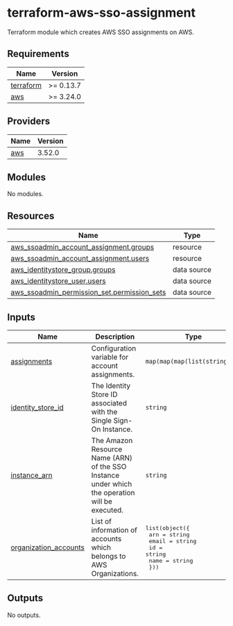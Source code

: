 # terraform-aws-sso-assignment

Terraform module which creates AWS SSO assignments on AWS.

<!-- BEGINNING OF PRE-COMMIT-TERRAFORM DOCS HOOK -->
## Requirements

| Name | Version |
|------|---------|
| <a name="requirement_terraform"></a> [terraform](#requirement\_terraform) | >= 0.13.7 |
| <a name="requirement_aws"></a> [aws](#requirement\_aws) | >= 3.24.0 |

## Providers

| Name | Version |
|------|---------|
| <a name="provider_aws"></a> [aws](#provider\_aws) | 3.52.0 |

## Modules

No modules.

## Resources

| Name | Type |
|------|------|
| [aws_ssoadmin_account_assignment.groups](https://registry.terraform.io/providers/hashicorp/aws/latest/docs/resources/ssoadmin_account_assignment) | resource |
| [aws_ssoadmin_account_assignment.users](https://registry.terraform.io/providers/hashicorp/aws/latest/docs/resources/ssoadmin_account_assignment) | resource |
| [aws_identitystore_group.groups](https://registry.terraform.io/providers/hashicorp/aws/latest/docs/data-sources/identitystore_group) | data source |
| [aws_identitystore_user.users](https://registry.terraform.io/providers/hashicorp/aws/latest/docs/data-sources/identitystore_user) | data source |
| [aws_ssoadmin_permission_set.permission_sets](https://registry.terraform.io/providers/hashicorp/aws/latest/docs/data-sources/ssoadmin_permission_set) | data source |

## Inputs

| Name | Description | Type | Default | Required |
|------|-------------|------|---------|:--------:|
| <a name="input_assignments"></a> [assignments](#input\_assignments) | Configuration variable for account assignments. | `map(map(map(list(string))))` | n/a | yes |
| <a name="input_identity_store_id"></a> [identity\_store\_id](#input\_identity\_store\_id) | The Identity Store ID associated with the Single Sign-On Instance. | `string` | n/a | yes |
| <a name="input_instance_arn"></a> [instance\_arn](#input\_instance\_arn) | The Amazon Resource Name (ARN) of the SSO Instance under which the operation will be executed. | `string` | n/a | yes |
| <a name="input_organization_accounts"></a> [organization\_accounts](#input\_organization\_accounts) | List of information of accounts which belongs to AWS Organizations. | <pre>list(object({<br>    arn   = string<br>    email = string<br>    id    = string<br>    name  = string<br>  }))</pre> | n/a | yes |

## Outputs

No outputs.
<!-- END OF PRE-COMMIT-TERRAFORM DOCS HOOK -->
